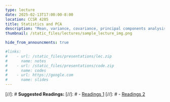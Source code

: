 ```yaml
---
type: lecture
date: 2025-02-13T17:00:00-8:00
location: CCSR 4205
title: Statistics and PCA
description: "Mean, variance, covariance, principal components analysis, denoising, dimensionality reduction."
thumbnail: /static_files/lectures/sample_lecture_img.png

hide_from_announcments: true

#links: 
#    - url: /static_files/presentations/lec.zip
#      name: notes
#    - url: /static_files/presentations/code.zip
#      name: codes
#    - url: https://google.com
#      name: slides
---
```

[//]: # **Suggested Readings:**
[//]: # - [Readings 1](http://example.com)
[//]: # - [Readings 2](http://example.com)
